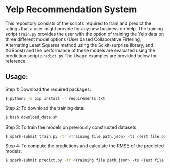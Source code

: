 # Yelp Recommendation System
This repository consists of the scripts required to train and predict the ratings that a user might provide for any new business on Yelp. The training script `train.py` provides the user with the option of training the Yelp data on three different model options (User based Collaborative Filtering, Alternating Least Squares method using the Scikit-surprise library, and XGBoost) and the performance of these models are evaluated using the prediction script `predict.py` The Usage examples are provided below for reference.

## Usage:

Step 1:
Download the required packages:
```sh
$ python3 -m pip install -r requirements.txt
```
Step 2:
To download the training data:
```sh
$ bash download_data.sh
```
Step 3:
To train the models on previously constructed datasets:
```sh
$ spark-submit train.py -tr <Training file path.json> -ts <Test file path.json> -o <output trained model file path.model> -m <Training method [user_based_cf, surprise, xgboost]>
```
Step 4:
To compute the predictions and calculate the RMSE of the predicted models:
```sh
$ spark-submit predict.py -tr <Training file path.json> -ts <Test file path.json> -md <trained model file path.model> -o <output prediction file path> -m <Training method [user_based_cf, surprise, xgboost]>
```